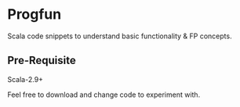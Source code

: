 Progfun
==============

Scala code snippets to understand basic functionality & FP concepts.

Pre-Requisite
-------------
Scala-2.9+

Feel free to download and change code to experiment with.

